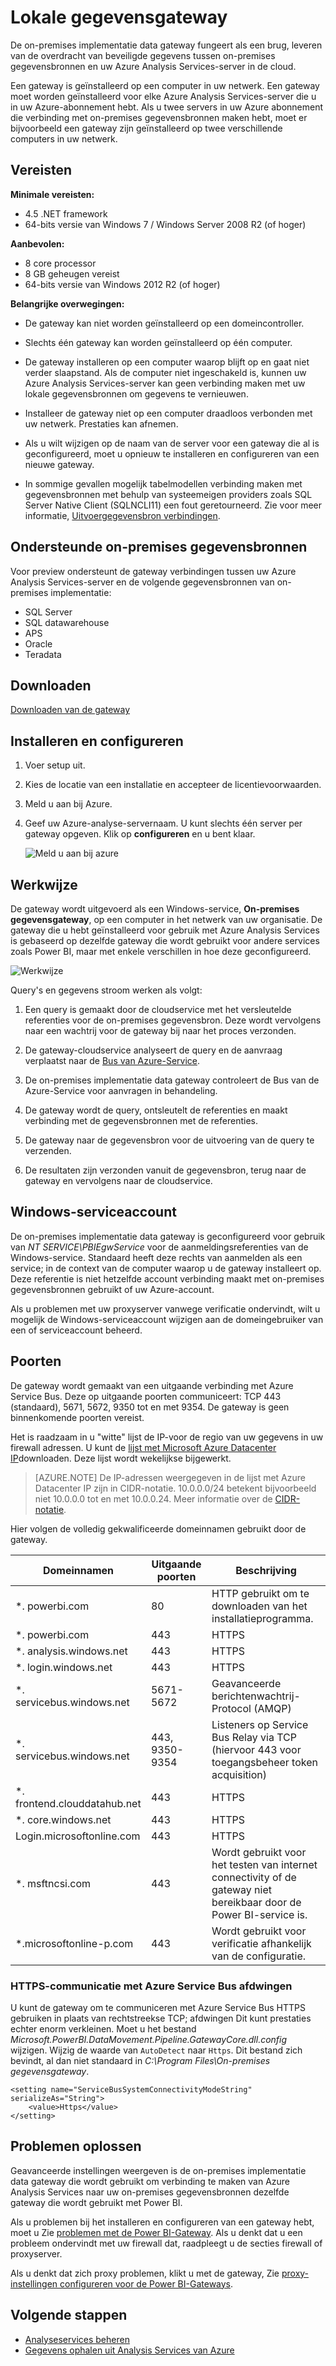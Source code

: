 <properties
   pageTitle="Lokale gegevensgateway | Microsoft Azure"
   description="Een gateway On-premises is nodig als uw server Analysis Services in Azure maakt verbinding met on-premises gegevensbronnen."
   services="analysis-services"
   documentationCenter=""
   authors="minewiskan"
   manager="erikre"
   editor=""
   tags=""/>
<tags
   ms.service="analysis-services"
   ms.devlang="NA"
   ms.topic="article"
   ms.tgt_pltfrm="NA"
   ms.workload="na"
   ms.date="10/24/2016"
   ms.author="owend"/>

# <a name="on-premises-data-gateway"></a>Lokale gegevensgateway

De on-premises implementatie data gateway fungeert als een brug, leveren van de overdracht van beveiligde gegevens tussen on-premises gegevensbronnen en uw Azure Analysis Services-server in de cloud.

Een gateway is geïnstalleerd op een computer in uw netwerk. Een gateway moet worden geïnstalleerd voor elke Azure Analysis Services-server die u in uw Azure-abonnement hebt. Als u twee servers in uw Azure abonnement die verbinding met on-premises gegevensbronnen maken hebt, moet er bijvoorbeeld een gateway zijn geïnstalleerd op twee verschillende computers in uw netwerk.

## <a name="requirements"></a>Vereisten

**Minimale vereisten:**

- 4.5 .NET framework
- 64-bits versie van Windows 7 / Windows Server 2008 R2 (of hoger)

**Aanbevolen:**

- 8 core processor
- 8 GB geheugen vereist
- 64-bits versie van Windows 2012 R2 (of hoger)

**Belangrijke overwegingen:**

- De gateway kan niet worden geïnstalleerd op een domeincontroller.

- Slechts één gateway kan worden geïnstalleerd op één computer.

- De gateway installeren op een computer waarop blijft op en gaat niet verder slaapstand. Als de computer niet ingeschakeld is, kunnen uw Azure Analysis Services-server kan geen verbinding maken met uw lokale gegevensbronnen om gegevens te vernieuwen.

- Installeer de gateway niet op een computer draadloos verbonden met uw netwerk. Prestaties kan afnemen.

- Als u wilt wijzigen op de naam van de server voor een gateway die al is geconfigureerd, moet u opnieuw te installeren en configureren van een nieuwe gateway.

- In sommige gevallen mogelijk tabelmodellen verbinding maken met gegevensbronnen met behulp van systeemeigen providers zoals SQL Server Native Client (SQLNCLI11) een fout geretourneerd. Zie voor meer informatie, [Uitvoergegevensbron verbindingen](analysis-services-datasource.md).

## <a name="supported-on-premises-data-sources"></a>Ondersteunde on-premises gegevensbronnen
Voor preview ondersteunt de gateway verbindingen tussen uw Azure Analysis Services-server en de volgende gegevensbronnen van on-premises implementatie:

- SQL Server
- SQL datawarehouse
- APS
- Oracle
- Teradata


## <a name="download"></a>Downloaden
 [Downloaden van de gateway](https://aka.ms/azureasgateway)


## <a name="install-and-configure"></a>Installeren en configureren

1. Voer setup uit.

2. Kies de locatie van een installatie en accepteer de licentievoorwaarden.

3. Meld u aan bij Azure.

4. Geef uw Azure-analyse-servernaam. U kunt slechts één server per gateway opgeven. Klik op **configureren** en u bent klaar.

    ![Meld u aan bij azure](./media\analysis-services-gateway\aas-gateway-configure-server.png)


## <a name="how-it-works"></a>Werkwijze
De gateway wordt uitgevoerd als een Windows-service, **On-premises gegevensgateway**, op een computer in het netwerk van uw organisatie. De gateway die u hebt geïnstalleerd voor gebruik met Azure Analysis Services is gebaseerd op dezelfde gateway die wordt gebruikt voor andere services zoals Power BI, maar met enkele verschillen in hoe deze geconfigureerd.

![Werkwijze](./media/analysis-services-gateway/aas-gateway-how-it-works.png)

Query's en gegevens stroom werken als volgt:

1.  Een query is gemaakt door de cloudservice met het versleutelde referenties voor de on-premises gegevensbron. Deze wordt vervolgens naar een wachtrij voor de gateway bij naar het proces verzonden.

2.  De gateway-cloudservice analyseert de query en de aanvraag verplaatst naar de [Bus van Azure-Service](https://azure.microsoft.com/documentation/services/service-bus/).

3.  De on-premises implementatie data gateway controleert de Bus van de Azure-Service voor aanvragen in behandeling.

4.  De gateway wordt de query, ontsleutelt de referenties en maakt verbinding met de gegevensbronnen met de referenties.

5.  De gateway naar de gegevensbron voor de uitvoering van de query te verzenden.

6.  De resultaten zijn verzonden vanuit de gegevensbron, terug naar de gateway en vervolgens naar de cloudservice.

## <a name="windows-service-account"></a>Windows-serviceaccount

De on-premises implementatie data gateway is geconfigureerd voor gebruik van *NT SERVICE\PBIEgwService* voor de aanmeldingsreferenties van de Windows-service. Standaard heeft deze rechts van aanmelden als een service; in de context van de computer waarop u de gateway installeert op. Deze referentie is niet hetzelfde account verbinding maakt met on-premises gegevensbronnen gebruikt of uw Azure-account.  

Als u problemen met uw proxyserver vanwege verificatie ondervindt, wilt u mogelijk de Windows-serviceaccount wijzigen aan de domeingebruiker van een of serviceaccount beheerd.

## <a name="ports"></a>Poorten

De gateway wordt gemaakt van een uitgaande verbinding met Azure Service Bus. Deze op uitgaande poorten communiceert: TCP 443 (standaard), 5671, 5672, 9350 tot en met 9354.  De gateway is geen binnenkomende poorten vereist.

Het is raadzaam in u "witte" lijst de IP-voor de regio van uw gegevens in uw firewall adressen. U kunt de [lijst met Microsoft Azure Datacenter IP](https://www.microsoft.com/download/details.aspx?id=41653)downloaden. Deze lijst wordt wekelijkse bijgewerkt.

> [AZURE.NOTE]  De IP-adressen weergegeven in de lijst met Azure Datacenter IP zijn in CIDR-notatie. 10.0.0.0/24 betekent bijvoorbeeld niet 10.0.0.0 tot en met 10.0.0.24. Meer informatie over de [CIDR-notatie](http://whatismyipaddress.com/cidr).

Hier volgen de volledig gekwalificeerde domeinnamen gebruikt door de gateway.

|Domeinnamen|Uitgaande poorten|Beschrijving|
|---|---|---|
|*. powerbi.com|80|HTTP gebruikt om te downloaden van het installatieprogramma.|
|*. powerbi.com|443|HTTPS|
|*. analysis.windows.net|443|HTTPS|
|*. login.windows.net|443|HTTPS|
|*. servicebus.windows.net|5671-5672|Geavanceerde berichtenwachtrij-Protocol (AMQP)|
|*. servicebus.windows.net|443, 9350-9354|Listeners op Service Bus Relay via TCP (hiervoor 443 voor toegangsbeheer token acquisition)|
|*. frontend.clouddatahub.net|443|HTTPS|
|*. core.windows.net|443|HTTPS|
|Login.microsoftonline.com|443|HTTPS|
|*. msftncsi.com|443|Wordt gebruikt voor het testen van internet connectivity of de gateway niet bereikbaar door de Power BI-service is.|
|*.microsoftonline-p.com|443|Wordt gebruikt voor verificatie afhankelijk van de configuratie.|


### <a name="forcing-https-communication-with-azure-service-bus"></a>HTTPS-communicatie met Azure Service Bus afdwingen

U kunt de gateway om te communiceren met Azure Service Bus HTTPS gebruiken in plaats van rechtstreekse TCP; afdwingen Dit kunt prestaties echter enorm verkleinen. Moet u het bestand *Microsoft.PowerBI.DataMovement.Pipeline.GatewayCore.dll.config* wijzigen. Wijzig de waarde van `AutoDetect` naar `Https`. Dit bestand zich bevindt, al dan niet standaard in *C:\Program Files\On-premises gegevensgateway*.

```
<setting name="ServiceBusSystemConnectivityModeString" serializeAs="String">
    <value>Https</value>
</setting>
```


## <a name="troubleshooting"></a>Problemen oplossen
Geavanceerde instellingen weergeven is de on-premises implementatie data gateway die wordt gebruikt om verbinding te maken van Azure Analysis Services naar uw on-premises gegevensbronnen dezelfde gateway die wordt gebruikt met Power BI.

Als u problemen bij het installeren en configureren van een gateway hebt, moet u Zie [problemen met de Power BI-Gateway](https://powerbi.microsoft.com/documentation/powerbi-gateway-onprem-tshoot/). Als u denkt dat u een probleem ondervindt met uw firewall dat, raadpleegt u de secties firewall of proxyserver.

Als u denkt dat zich proxy problemen, klikt u met de gateway, Zie [proxy-instellingen configureren voor de Power BI-Gateways](https://powerbi.microsoft.com/documentation/powerbi-gateway-proxy.md).

## <a name="next-steps"></a>Volgende stappen
- [Analyseservices beheren](analysis-services-manage.md)
- [Gegevens ophalen uit Analysis Services van Azure](analysis-services-connect.md)
